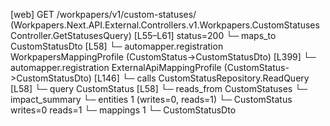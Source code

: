 [web] GET /workpapers/v1/custom-statuses/  (Workpapers.Next.API.External.Controllers.v1.Workpapers.CustomStatusesController.GetStatusesQuery)  [L55–L61] status=200
  └─ maps_to CustomStatusDto [L58]
    └─ automapper.registration WorkpapersMappingProfile (CustomStatus->CustomStatusDto) [L399]
    └─ automapper.registration ExternalApiMappingProfile (CustomStatus->CustomStatusDto) [L146]
  └─ calls CustomStatusRepository.ReadQuery [L58]
  └─ query CustomStatus [L58]
    └─ reads_from CustomStatuses
  └─ impact_summary
    └─ entities 1 (writes=0, reads=1)
      └─ CustomStatus writes=0 reads=1
    └─ mappings 1
      └─ CustomStatusDto


